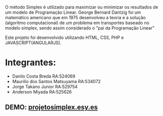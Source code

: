 O método Simplex é utilizado para maximizar ou minimizar os resultados de um modelo de Programação Linear. George Bernard Dantzig foi um matemático americano que em 1975 desenvolveu a teoria e a solução (algoritmo computacional) de um problema em transportes baseado no modelo simplex, sendo assim considerado o "pai da Programação Linear"

Este projeto foi desenvolvido utilizando HTML, CSS, PHP e JAVASCRIPT(ANGULARJS).

# Integrantes:
* Danilo Costa Breda    RA:524069
* Maurilio dos Santos Matsuyama   RA:534072
* Jorge Takano Junior   RA:529754
* Anderson Miyada   RA:525626

## DEMO: [projetosimplex.esy.es](http://projetosimplex.esy.es)
